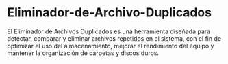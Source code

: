 # Eliminador-de-Archivo-Duplicados
El Eliminador de Archivos Duplicados es una herramienta diseñada para detectar, comparar y eliminar archivos repetidos en el sistema, con el fin de optimizar el uso del almacenamiento, mejorar el rendimiento del equipo y mantener la organización de carpetas y discos duros.
